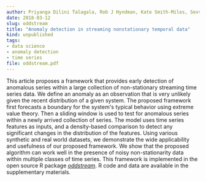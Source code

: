 ```yaml
---
author: Priyanga Dilini Talagala, Rob J Hyndman, Kate Smith-Miles, Sevvandi Kandanaarachchi and Mario A Muñoz
date: 2018-03-12
slug: oddstream
title: "Anomaly detection in streaming nonstationary temporal data"
kind: unpublished
tags:
- data science
- anomaly detection
- time series
file: oddstream.pdf
---
```


This article proposes a framework that provides early detection of anomalous series within a large collection of non-stationary streaming time series data. We define an anomaly as an observation that is very unlikely given the recent distribution of a given system. The proposed framework first forecasts a boundary for the system's typical behavior using extreme value theory. Then a sliding window is used to test for anomalous series within a newly arrived collection of series. The model uses time series features as inputs, and a density-based comparison to detect any significant changes in the distribution of the features. Using various synthetic and real world datasets, we demonstrate the wide applicability and usefulness of our proposed framework. We show that the proposed algorithm can work well in the presence of noisy non-stationarity data within multiple classes of time series. This framework is implemented in the open source R package [*oddstream*](https://github.com/pridiltal/oddstream). R code and data are available in the supplementary materials.

